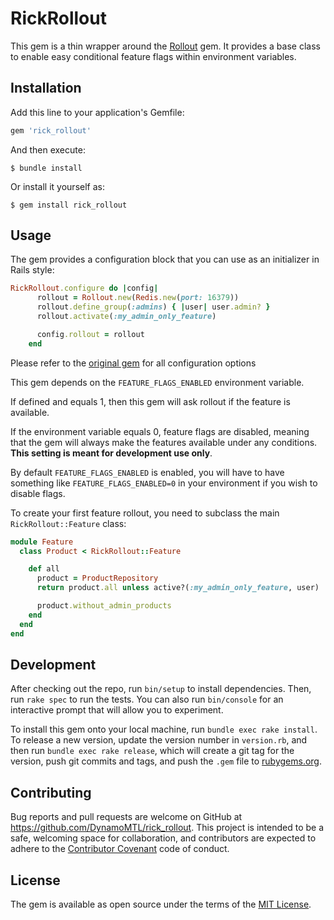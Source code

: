 # RickRollout

This gem is a thin wrapper around the [Rollout](https://github.com/fetlife/rollout) gem.
It provides a base class to enable easy conditional feature flags within environment variables.


## Installation

Add this line to your application's Gemfile:

```ruby
gem 'rick_rollout'
```

And then execute:

    $ bundle install

Or install it yourself as:

    $ gem install rick_rollout

## Usage

The gem provides a configuration block that you can use as an initializer in Rails style:
```ruby
RickRollout.configure do |config|
      rollout = Rollout.new(Redis.new(port: 16379))
      rollout.define_group(:admins) { |user| user.admin? }
      rollout.activate(:my_admin_only_feature)

      config.rollout = rollout
    end
```

Please refer to the [original gem](https://github.com/fetlife/rollout) for all configuration options

This gem depends on the `FEATURE_FLAGS_ENABLED` environment variable.

If defined and equals 1, then this gem will ask rollout if the feature is available.

If the environment variable equals 0, feature flags are disabled, meaning that the gem will always make the features available
under any conditions. **This setting is meant for development use only**.

By default `FEATURE_FLAGS_ENABLED` is enabled, you will have to have something like 
`FEATURE_FLAGS_ENABLED=0` in your environment if you wish to disable flags.

To create your first feature rollout, you need to subclass the main `RickRollout::Feature` class:

```ruby
module Feature
  class Product < RickRollout::Feature

    def all
      product = ProductRepository
      return product.all unless active?(:my_admin_only_feature, user)

      product.without_admin_products
    end
  end
end


```

## Development

After checking out the repo, run `bin/setup` to install dependencies. Then, run `rake spec` to run the tests. You can also run `bin/console` for an interactive prompt that will allow you to experiment.

To install this gem onto your local machine, run `bundle exec rake install`. To release a new version, update the version number in `version.rb`, and then run `bundle exec rake release`, which will create a git tag for the version, push git commits and tags, and push the `.gem` file to [rubygems.org](https://rubygems.org).

## Contributing

Bug reports and pull requests are welcome on GitHub at https://github.com/DynamoMTL/rick_rollout. This project is intended to be a safe, welcoming space for collaboration, and contributors are expected to adhere to the [Contributor Covenant](http://contributor-covenant.org) code of conduct.


## License

The gem is available as open source under the terms of the [MIT License](http://opensource.org/licenses/MIT).

